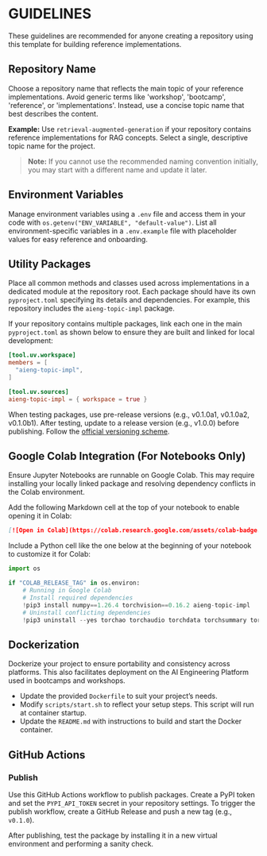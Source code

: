 # GUIDELINES

These guidelines are recommended for anyone creating a repository using this template for building reference implementations.

## Repository Name

Choose a repository name that reflects the main topic of your reference implementations. Avoid generic terms like 'workshop', 'bootcamp', 'reference', or 'implementations'. Instead, use a concise topic name that best describes the content. 

**Example:** Use `retrieval-augmented-generation` if your repository contains reference implementations for RAG concepts. Select a single, descriptive topic name for the project.

> **Note:** If you cannot use the recommended naming convention initially, you may start with a different name and update it later.

## Environment Variables

Manage environment variables using a `.env` file and access them in your code with `os.getenv("ENV_VARIABLE", "default-value")`. List all environment-specific variables in a `.env.example` file with placeholder values for easy reference and onboarding.

## Utility Packages

Place all common methods and classes used across implementations in a dedicated module at the repository root. Each package should have its own `pyproject.toml` specifying its details and dependencies. For example, this repository includes the `aieng-topic-impl` package.

If your repository contains multiple packages, link each one in the main `pyproject.toml` as shown below to ensure they are built and linked for local development:

```toml
[tool.uv.workspace]
members = [
  "aieng-topic-impl",
]

[tool.uv.sources]
aieng-topic-impl = { workspace = true }
```

When testing packages, use pre-release versions (e.g., v0.1.0a1, v0.1.0a2, v0.1.0b1). After testing, update to a release version (e.g., v1.0.0) before publishing. Follow the [official versioning scheme](https://packaging.python.org/en/latest/discussions/versioning/).

## Google Colab Integration (For Notebooks Only)

Ensure Jupyter Notebooks are runnable on Google Colab. This may require installing your locally linked package and resolving dependency conflicts in the Colab environment.

Add the following Markdown cell at the top of your notebook to enable opening it in Colab:

```markdown
[![Open in Colab](https://colab.research.google.com/assets/colab-badge.svg)](https://colab.research.google.com/github/VectorInstitute/<REPO_NAME>/blob/main/<PATH_TO_NOTEBOOK>)
```

Include a Python cell like the one below at the beginning of your notebook to customize it for Colab:

```python
import os

if "COLAB_RELEASE_TAG" in os.environ:
    # Running in Google Colab
    # Install required dependencies
    !pip3 install numpy==1.26.4 torchvision==0.16.2 aieng-topic-impl
    # Uninstall conflicting dependencies
    !pip3 uninstall --yes torchao torchaudio torchdata torchsummary torchtune
```

## Dockerization

Dockerize your project to ensure portability and consistency across platforms. This also facilitates deployment on the AI Engineering Platform used in bootcamps and workshops.

- Update the provided `Dockerfile` to suit your project’s needs.
- Modify `scripts/start.sh` to reflect your setup steps. This script will run at container startup.
- Update the `README.md` with instructions to build and start the Docker container.

## GitHub Actions

### Publish

Use this GitHub Actions workflow to publish packages. Create a PyPI token and set the `PYPI_API_TOKEN` secret in your repository settings. To trigger the publish workflow, create a GitHub Release and push a new tag (e.g., `v0.1.0`).

After publishing, test the package by installing it in a new virtual environment and performing a sanity check.
